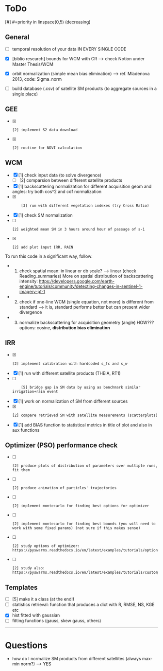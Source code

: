 # ToDo

[#] #=priority in linspace(0,5) (decreasing)

## General
- [ ] temporal resolution of your data IN EVERY SINGLE CODE
- [x] [biblio research] bounds for WCM with CR --> check Notion under Master Thesis/WCM
- [x] orbit normalization (simple mean bias elimination) --> ref. Mladenova 2013, code: Sigma_norm
- [ ] build database (.csv) of satellite SM products (to aggregate sources in a single place)


## GEE
- [x]     [2] implement S2 data download
- [x]     [2] routine for NDVI calculation

## WCM
- [x] [1] check input data (to solve divergence)
    - [ ] [2] comparsion between different satellite products
- [x] [1] backscattering normalization for different acquisition geom and angles: try both cos^2 and cdf normalization 
- [x]         [3] run with different vegetation indexes (try Cross Ratio)
- [x] [1] check SM normalization
- [ ]     [2] weighted mean SM in 3 hours around hour of passage of s-1
- [x]     [2] add plot input IRR, RAIN

To run this code in a significant way, follow:
- 1. check spatial mean: in linear or db scale? --> linear (check Reading_summaries)
    More on spatial distribution of backscattering intensity:
    https://developers.google.com/earth-engine/tutorials/community/detecting-changes-in-sentinel-1-imagery-pt-1
- 2. check if one-line WCM (single equation, not more) is different from standard
    --> it is, standard performs better but can present wider divergence
- 3. normalize backscattering for acquisition geometry (angle) HOW??? options: cosine, **distribution bias elimination**

## IRR
- [x]     [2] implement calibration with hardcoded s_fc and s_w
- [x] [1] run with different satellite products (THEIA, RT1)
- [ ]         [5] bridge gap in SM data by using as benchmark similar irrigation+rain event
- [x] [1] work on normalization of SM from different sources
- [x]     [2] compare retrieved SM with satellite measurements (scatterplots)
- [x] [1] add BIAS function to statistical metrics in title of plot and also in aux functions

## Optimizer (PSO) performance check
- [ ]     [2] produce plots of distribution of parameters over multiple runs, fit them
- [ ]     [2] produce animation of particles' trajectories
- [ ]     [2] implement montecarlo for finding best options for optimizer
- [ ]     [2] implement montecarlo for finding best bounds (you will need to work with some fixed params) (not sure if this makes sense)
- [ ]     [2] study options of optimizer: https://pyswarms.readthedocs.io/en/latest/examples/tutorials/options_handler.html 
- [ ]     [2] study also: https://pyswarms.readthedocs.io/en/latest/examples/tutorials/custom_optimization_loop.html

## Templates
- [ ] [5] make it a class (at the end!)
- [ ] statistics retrieval: function that produces a dict with R, RMSE, NS, KGE etc
- [x] hist fitted with gaussian
- [ ] fitting functions (gauss, skew gauss, others)

------------------------------------------------------------------------------
# Questions

- how do I normalize SM products from different satellites (always max-min norm?) --> YES
